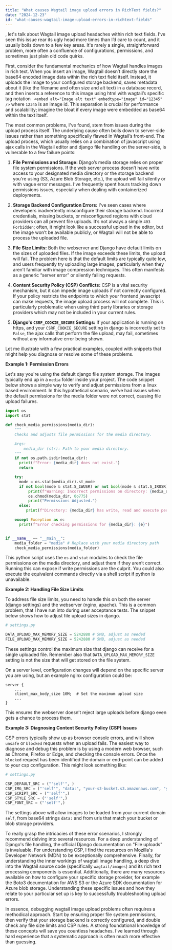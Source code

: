 ```yaml
---
title: "What causes Wagtail image upload errors in RichText fields?"
date: "2024-12-23"
id: "what-causes-wagtail-image-upload-errors-in-richtext-fields"
---
```


, let's talk about Wagtail image upload headaches within rich text fields. I’ve seen this issue rear its ugly head more times than I’d care to count, and it usually boils down to a few key areas. It's rarely a single, straightforward problem, more often a confluence of configurations, permissions, and sometimes just plain old code quirks.

First, consider the fundamental mechanics of how Wagtail handles images in rich text. When you insert an image, Wagtail doesn’t directly store the base64 encoded image data within the rich text field itself. Instead, it uploads the image to your configured storage backend, saves metadata about it (like the filename and often size and alt text) in a database record, and then inserts a reference to this image using html with wagtail’s specific tag notation ` <embed alt="Image alt text" embedtype="image" id="12345" />` where `12345` is an image id. This separation is crucial for performance and scalability; imagine the bloat if every image were embedded as base64 within the text itself.

The most common problems, I've found, stem from issues during the upload process itself. The underlying cause often boils down to server-side issues rather than something specifically flawed in Wagtail’s front-end. The upload process, which usually relies on a combination of javascript using ajax calls in the Wagtail editor and django file handling on the server-side, is vulnerable to a few failure points:

1. **File Permissions and Storage:** Django’s media storage relies on proper file system permissions. If the web server process doesn’t have write access to your designated media directory or the storage backend you're using (S3, Azure Blob Storage, etc.), the upload will fail silently or with vague error messages. I’ve frequently spent hours tracking down permissions issues, especially when dealing with containerized deployments.

2. **Storage Backend Configuration Errors:** I've seen cases where developers inadvertently misconfigure their storage backend. Incorrect credentials, missing buckets, or misconfigured regions with cloud providers can all prevent file uploads. It’s not always a simple `403 Forbidden`; often, it might look like a successful upload in the editor, but the image won’t be available publicly, or Wagtail will not be able to process the uploaded file.

3. **File Size Limits:** Both the webserver and Django have default limits on the sizes of uploaded files. If the image exceeds these limits, the upload will fail. The problem here is that the default limits are typically quite low, and users frequently try uploading large images, particularly when they aren’t familiar with image compression techniques. This often manifests as a generic “server error” or silently failing requests.

4. **Content Security Policy (CSP) Conflicts:** CSP is a vital security mechanism, but it can impede image uploads if not correctly configured. If your policy restricts the endpoints to which your frontend javascript can make requests, the image upload process will not complete. This is particularly problematic when using third party libraries or storage providers which may not be included in your current rules.

5. **Django's `CSRF_COOKIE_SECURE` Settings:** If your application is running on https, and your `CSRF_COOKIE_SECURE` setting in django is incorrectly set to `False`, the ajax calls that perform the file upload, may fail, sometimes without any informative error being shown.

Let me illustrate with a few practical examples, coupled with snippets that might help you diagnose or resolve some of these problems.

**Example 1: Permission Errors**

Let's say you're using the default django file system storage. The images typically end up in a `media` folder inside your project. The code snippet below shows a simple way to verify and adjust permissions from a linux based environment. In this hypothetical scenario, we've had issues when the default permissions for the media folder were not correct, causing file upload failures.

```python
import os
import stat

def check_media_permissions(media_dir):
    """
    Checks and adjusts file permissions for the media directory.

    Args:
        media_dir (str): Path to your media directory.
    """
    if not os.path.isdir(media_dir):
      print(f"Error: {media_dir} does not exist.")
      return

    try:
      mode = os.stat(media_dir).st_mode
      if not bool(mode & stat.S_IWUSR) or not bool(mode & stat.S_IRUSR) or not bool(mode & stat.S_IXUSR):
          print(f"Warning: Incorrect permissions on directory: {media_dir}. Adjusting...")
          os.chmod(media_dir, 0o775)
          print("Permissions Adjusted.")
      else:
         print(f"Directory: {media_dir} has write, read and execute permissions.")

    except Exception as e:
      print(f"Error checking permissions for {media_dir}: {e}")


if __name__ == "__main__":
    media_folder = "media" # Replace with your media directory path
    check_media_permissions(media_folder)

```

This python script uses the `os` and `stat` modules to check the file permissions on the media directory, and adjust them if they aren’t correct. Running this can expose if write permissions are the culprit. You could also execute the equivalent commands directly via a shell script if python is unavailable.

**Example 2: Handling File Size Limits**

To address file size limits, you need to handle this on both the server (django settings) and the webserver (nginx, apache). This is a common problem, that I have run into during user acceptance tests. The snippet below shows how to adjust file upload sizes in django.

```python
# settings.py

DATA_UPLOAD_MAX_MEMORY_SIZE = 5242880 # 5MB, adjust as needed
FILE_UPLOAD_MAX_MEMORY_SIZE = 5242880 # 5MB, adjust as needed
```

These settings control the maximum size that django can receive for a single uploaded file. Remember also that `DATA_UPLOAD_MAX_MEMORY_SIZE` setting is not the size that will get stored on the file system.

On a server level, configuration changes will depend on the specific server you are using, but an example nginx configuration could be:

```nginx
server {
    ...
    client_max_body_size 10M;  # Set the maximum upload size
    ...
}
```

This ensures the webserver doesn’t reject large uploads before django even gets a chance to process them.

**Example 3: Diagnosing Content Security Policy (CSP) Issues**

CSP errors typically show up as browser console errors, and will show `unsafe` or `blocked` requests when an upload fails. The easiest way to diagnose and debug this problem is by using a modern web browser, such as Chrome, Firefox or Edge, and checking the console errors. Once the `blocked` request has been identified the domain or end-point can be added to your csp configuration. This might look something like:

```python
# settings.py

CSP_DEFAULT_SRC = ("'self'", )
CSP_IMG_SRC = ("'self'", "data:", "your-s3-bucket.s3.amazonaws.com", "your-azure-blob.blob.core.windows.net")
CSP_SCRIPT_SRC = ("'self'",)
CSP_STYLE_SRC = ("'self'",)
CSP_FONT_SRC = ("'self'",)
```
The settings above will allow images to be loaded from your current domain `self`, from base64 strings `data:` and from urls that match your bucket or blob storage providers.

To really grasp the intricacies of these error scenarios, I strongly recommend delving into several resources. For a deep understanding of Django's file handling, the official Django documentation on "File uploads" is invaluable. For understanding CSP, I find the resources on Mozilla's Developer Network (MDN) to be exceptionally comprehensive. Finally, for understanding the inner workings of wagtail image handling, a deep dive into the Wagtail source code (specifically `wagtail/images`) and its rich text processing components is essential. Additionally, there are many resources available on how to configure your specific storage provider, for example the Boto3 documentation for AWS S3 or the Azure SDK documentation for Azure blob storage. Understanding these specific issues and how they relate to your particular set up is key to successfully troubleshooting upload errors.

In essence, debugging wagtail image upload problems often requires a methodical approach. Start by ensuring proper file system permissions, then verify that your storage backend is correctly configured, and double check any file size limits and CSP rules. A strong foundational knowledge of these concepts will save you countless headaches. I've learned through hard experience that a systematic approach is often much more effective than guessing.
